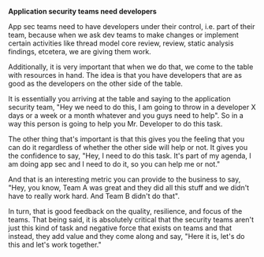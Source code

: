 **Application security teams need developers**

App sec teams need to have developers under their control, i.e. part of their team, because when we ask dev teams to make changes or implement certain activities like thread model core review, review, static analysis findings, etcetera, we are giving them work.

Additionally, it is very important that when we do that, we come to the table with resources in hand. The idea is that you have developers that are as good as the developers on the other side of the table.

It is essentially you arriving at the table and saying to the application security team, "Hey we need to do this, I am going to throw in a developer X days or a week or a month whatever and you guys need to help".
So in a way this person is going to help you Mr. Developer to do this task.

The other thing that's important is that this gives you the feeling that you can do it regardless of whether the other side will help or not. It gives you the confidence to say, "Hey, I need to do this task. It's part of my agenda, I am doing app sec and I need to do it, so you can help me or not."

And that is an interesting metric you can provide to the business to say, "Hey, you know, Team A was great and they did all this stuff and we didn't have to really work hard. And Team B didn't do that".

In turn, that is good feedback on the quality, resilience, and focus of the teams. That being said, it is absolutely critical that the security teams aren't just this kind of task and negative force that exists on teams and that instead, they add value and they come along and say, "Here it is, let's do this and let's work together."

